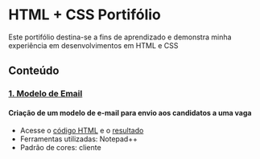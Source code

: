 # HTML + CSS Portifólio
Este portifólio destina-se a fins de aprendizado e demonstra minha experiência em desenvolvimentos em HTML e CSS

## Conteúdo
### [1. Modelo de Email](./Email)
#### Criação de um modelo de e-mail para envio aos candidatos a uma vaga
* Acesse o [código HTML](./Email/Email_validacao_tecnica_pt) e o [resultado](./Email/html_css_email_validacao_tecnica_pt)
* Ferramentas utilizadas: Notepad++
* Padrão de cores: cliente 


